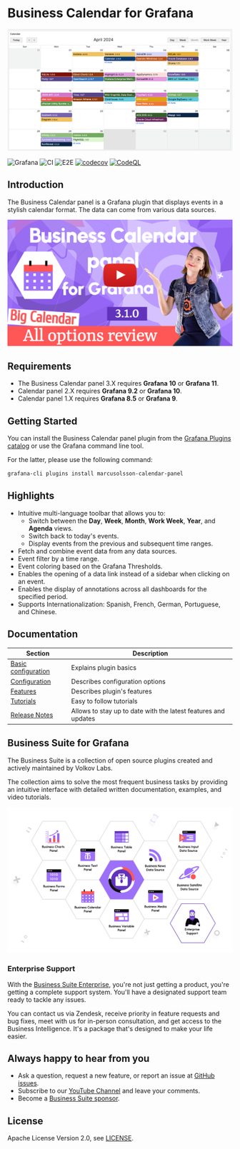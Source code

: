# Business Calendar for Grafana

![Calendar](https://github.com/VolkovLabs/business-calendar/raw/main/src/img/screenshot.png)

![Grafana](https://img.shields.io/badge/Grafana-11.5-orange)
![CI](https://github.com/volkovlabs/business-calendar/workflows/CI/badge.svg)
![E2E](https://github.com/volkovlabs/business-calendar/workflows/E2E/badge.svg)
[![codecov](https://codecov.io/gh/VolkovLabs/business-calendar/branch/main/graph/badge.svg)](https://codecov.io/gh/VolkovLabs/business-calendar)
[![CodeQL](https://github.com/VolkovLabs/business-calendar/actions/workflows/codeql-analysis.yml/badge.svg)](https://github.com/VolkovLabs/business-calendar/actions/workflows/codeql-analysis.yml)

## Introduction

The Business Calendar panel is a Grafana plugin that displays events in a stylish calendar format. The data can come from various data sources.

[![Business Calendar 3.1.0 | Overview and detailed tutorial | Display dates and time in Grafana](https://raw.githubusercontent.com/volkovlabs/business-calendar/main/img/business.png)](https://youtu.be/CvLqyY2fQfo)

## Requirements

- The Business Calendar panel 3.X requires **Grafana 10** or **Grafana 11**.
- Calendar panel 2.X requires **Grafana 9.2** or **Grafana 10**.
- Calendar panel 1.X requires **Grafana 8.5** or **Grafana 9**.

## Getting Started

You can install the Business Calendar panel plugin from the [Grafana Plugins catalog](https://grafana.com/grafana/plugins/marcusolsson-calendar-panel/) or use the Grafana command line tool.

For the latter, please use the following command:

```bash
grafana-cli plugins install marcusolsson-calendar-panel
```

## Highlights

- Intuitive multi-language toolbar that allows you to:
  - Switch between the **Day**, **Week**, **Month**, **Work Week**, **Year**, and **Agenda** views.
  - Switch back to today's events.
  - Display events from the previous and subsequent time ranges.
- Fetch and combine event data from any data sources.
- Event filter by a time range.
- Event coloring based on the Grafana Thresholds.
- Enables the opening of a data link instead of a sidebar when clicking on an event.
- Enables the display of annotations across all dashboards for the specified period.
- Supports Internationalization: Spanish, French, German, Portuguese, and Chinese.

## Documentation

| Section                                                                              | Description                                                    |
| ------------------------------------------------------------------------------------ | -------------------------------------------------------------- |
| [Basic configuration](https://volkovlabs.io/plugins/business-calendar/basic-config/) | Explains plugin basics                                         |
| [Configuration](https://volkovlabs.io/plugins/business-calendar/sections/)           | Describes configuration options                                |
| [Features](https://volkovlabs.io/plugins/business-calendar/features/)                | Describes plugin's features                                    |
| [Tutorials](https://volkovlabs.io/plugins/business-calendar/tutorials/)              | Easy to follow tutorials                                       |
| [Release Notes](https://volkovlabs.io/plugins/business-calendar/release/)            | Allows to stay up to date with the latest features and updates |

## Business Suite for Grafana

The Business Suite is a collection of open source plugins created and actively maintained by Volkov Labs.

The collection aims to solve the most frequent business tasks by providing an intuitive interface with detailed written documentation, examples, and video tutorials.

[![Business Suite for Grafana](https://raw.githubusercontent.com/VolkovLabs/.github/main/business.png)](https://volkovlabs.io/plugins/)

### Enterprise Support

With the [Business Suite Enterprise](https://volkovlabs.io/pricing/), you're not just getting a product, you're getting a complete support system. You'll have a designated support team ready to tackle any issues.

You can contact us via Zendesk, receive priority in feature requests and bug fixes, meet with us for in-person consultation, and get access to the Business Intelligence. It's a package that's designed to make your life easier.

## Always happy to hear from you

- Ask a question, request a new feature, or report an issue at [GitHub issues](https://github.com/volkovlabs/business-calendar/issues).
- Subscribe to our [YouTube Channel](https://youtube.com/@volkovlabs) and leave your comments.
- Become a [Business Suite sponsor](https://github.com/sponsors/VolkovLabs).

## License

Apache License Version 2.0, see [LICENSE](https://github.com/volkovlabs/business-calendar/blob/main/LICENSE).
